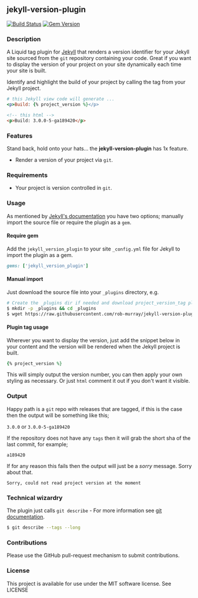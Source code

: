 ## jekyll-version-plugin

[![Build Status](https://travis-ci.org/rob-murray/jekyll-version-plugin.svg)](https://travis-ci.org/rob-murray/jekyll-version-plugin)
[![Gem Version](https://badge.fury.io/rb/jekyll_version_plugin.svg)](http://badge.fury.io/rb/jekyll_version_plugin)

### Description

A Liquid tag plugin for [Jekyll](http://jekyllrb.com/) that renders a version identifier for your Jekyll site sourced from the `git` repository containing your code. Great if you want to display the version of your project on your site dynamically each time your site is built.

Identify and highlight the build of your project by calling the tag from your Jekyll project.

```ruby
# this Jekyll view code will generate ...
<p>Build: {% project_version %}</p>
```

```html
<!-- this html -->
<p>Build: 3.0.0-5-ga189420</p>
```


### Features

Stand back, hold onto your hats... the **jekyll-version-plugin** has 1x feature.

* Render a version of your project via `git`.

### Requirements

* Your project is version controlled in `git`.

### Usage

As mentioned by [Jekyll's documentation](http://jekyllrb.com/docs/plugins/#installing-a-plugin) you have two options; manually import the source file or require the plugin as a `gem`.

#### Require gem

Add the `jekyll_version_plugin` to your site `_config.yml` file for Jekyll to import the plugin as a gem.

```ruby
gems: ['jekyll_version_plugin']
```

#### Manual import

Just download the source file into your `_plugins` directory, e.g.

```bash
# Create the _plugins dir if needed and download project_version_tag plugin
$ mkdir -p _plugins && cd _plugins
$ wget https://raw.githubusercontent.com/rob-murray/jekyll-version-plugin/master/lib/project_version_tag.rb
```

#### Plugin tag usage

Wherever you want to display the version, just add the snippet below in your content and the version will be rendered when the Jekyll project is built.

```ruby
{% project_version %}
```

This will simply output the version number, you can then apply your own styling as necessary. Or just `html` comment it out if you don't want it visible.

### Output

Happy path is a `git` repo with releases that are tagged, if this is the case then the output will be something like this;

`3.0.0` or `3.0.0-5-ga189420`

If the repository does not have any `tags` then it will grab the short sha of the last commit, for example;

`a189420`

If for any reason this fails then the output will just be a *sorry* message. Sorry about that.

`Sorry, could not read project version at the moment`


### Technical wizardry

The plugin just calls `git describe` - For more information see [git documentation](http://git-scm.com/docs/git-describe).

```bash
$ git describe --tags --long
```

### Contributions

Please use the GitHub pull-request mechanism to submit contributions.

### License

This project is available for use under the MIT software license.
See LICENSE
